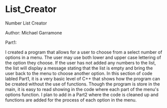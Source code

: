 # List_Creator
Number List Creator

Author: Michael Garramone

Part1:

I created a program that allows for a user to choose from a select number of options in a menu. The user may use both lower and upper case lettering of the option they choose. 
If the user has not added any numbers to the list, the list will display a message stating that the list is empty and bring the user back to the menu to choose another option. 
In this section of code labled Part1, it is a very basic level of C++ that shows how the program can be created without the use of functions. 
Though the program is store in the main, it is easy to read showing in the code where each part of the menu's options function. 
I plan to add in a Part2 where the code is cleaned up and functions are added for the process of each option in the menu.
